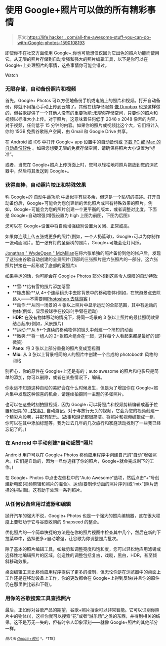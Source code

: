 # 使用 Google+照片可以做的所有精彩事情

> 原文:[https://life hacker . com/all-the-awesome-stuff-you-can-do-with-Google-photos-1590108193](https://lifehacker.com/all-the-awesome-stuff-you-can-do-with-google-photos-1590108193)

即使你不在社交方面使用 Google+,你也可能想仅仅因为它出色的照片功能而使用它。从无限的照片存储到自动增强和强大的照片编辑工具，以下是你可以在 Google+上处理照片的事情，这些事情你可能会错过。

Watch

### 无限存储，自动备份照片和视频

首先，Google+ Photos 可以方便地备份手机或电脑上的照片和视频。打开自动备份，你就不用担心手动上传到云端了。其他在线存储服务 [像 Dropbox](https://lifehacker.com/google-vs-dropbox-which-is-better-for-hosting-and-sha-1488854866) 也是这样做的，但谷歌提供了一个其他人没有的重要功能:*无限的*存储空间，只要你的照片和视频以标准大小上传。对于照片，这意味着任何低于 2048 x 2048 像素的内容，对于视频，任何低于 15 分钟的内容。如果你的照片或视频比这个大，它们将计入你的 15GB 免费谷歌账户空间，由 Gmail 和 Google Drive 共享。

在 Android 或 iOS 中打开 Google+ app 设置中的自动备份或 [下载 PC 或 Mac 的自动备份软件](https://support.google.com/picasa/answer/4392268?hl=en) 。如果您想要无限的免费存储空间，请确保将照片大小设置为“标准”。

或者，当您在 Google+照片上传页面上时，您可以轻松地将照片拖放到您的浏览器中，然后将其发送到 Google+。

### 获得真棒，自动照片校正和特殊效果

称 Google+的 [自动牛逼功能](https://support.google.com/plus/answer/3113884?hl=en) 牛逼似乎有些多余，但这是一个贴切的描述。打开自动备份后，Google+可能会为您创建新的优化照片或带有特殊效果的照片。例如，Google+可能会为您的照片创建一个更平衡的版本，或者调整对比度。下面是 Google+自动增强(增强设置为 high 上图为前图，下图为后图):

您可以在 Google+设置中将自动增强级别设置为关闭、正常或高。

如果你连续上传五张或更多的照片(例如，一个人扔篮球)，Google+可以为你制作一张动画照片。拍一张有灯的圣诞树的照片，Google+可能会让灯闪烁。

[Jonathan " WydeOpen " McMillan](https://plus.google.com/u/0/+JonathanWydeOpenMcMillan/posts)在将六张单独的照片备份到他的帐户后，发现了这张由谷歌自动创建的全景照片(顶部的三张照片是六张照片的一部分，这六张照片拼接在一起形成了底部的宽照片):

如果幸运的话，你可能会在 Google+ Photos 部分找到这些令人惊叹的自动特效:

*   **雪:**给有雪的照片添加落雪
*   **橡皮擦:**从 4+个连续镜头中去除背景中的移动物体(例如，在旅游景点去除路人——不需要用[Photoshop 去除游客](http://lifehacker.com/remove-people-from-your-photos-with-this-photoshop-scri-1245505649) )
*   **动作:**从同一场景的 4 张以上照片中显示运动的全部范围，其中有运动的物体(例如，显示投球手在投球时手臂在运动)
*   **HDR:** 在没有物体移动的情况下，将同一场景的 3 张以上照片的最佳照明效果结合起来(例如，风景照片)
*   **运动:**从 5+个连续的移动物体的镜头中创建一个简短的动画
*   **微笑:**将一组人的 2+张照片组合在一起，这样每个人看起来都是最好的(即微笑)
*   **Pano:** 将 3 张以上部分重叠的照片变成宽视图
*   **Mix:** 从 3 张以上背景相同的人的照片中创建一个合成的 photobooth 风格的网格

别担心，你的原件在 Google+上还是有的；auto awesome 的照片和电影只是简单的添加，你可以删除，或者在某些情况下，编辑。

你永远不知道这种自动的美好会在什么时候发生，但是为了增加你在 Google+照片集中发现这种惊喜的机会，请连续拍摄同一主题的多张照片。

也可以在这些时刻拍摄视频，因为 Google+可以将照片和视频剪辑编辑成基于位置和日期的 [【故事】](http://googleblog.blogspot.com/2014/05/google-stories-and-movies-memories-made.html) 自动游记。对于与旅行无关的视频，它会为您的视频创建一个精彩片段卷，并配有配乐。(故事和游记都很简洁。将照片和视频编辑成一组，你可以在其中添加标题等。我为过去几年的几次旅行和家庭活动找到了一些我已经忘记了的。)

### 在 Android 中手动创建“自动超赞”照片

Android 用户可以在 Google+ Photos 移动应用程序中创建自己的“自动”增强照片。(它们是自动的，因为一旦你选择了你的照片，Google+就会完成剩下的工作。)

在 Google+ Photos 中点击左侧栏中的“Auto Awesome”选项，然后点击“+”号创建新电影(视频剪辑和照片的混合)、运动(要制作动画的照片序列)或“mix”(照片选择的拼贴画)。这有助于处理一系列照片。

### 从任何设备应用过滤器和编辑

抛开汽车的强大不说，Google+ Photos 也是一个强大的照片编辑器，这在很大程度上要归功于它与谷歌收购的 Snapseed 的整合。

优化照片的一个简单快捷的方法是在你的照片视图中检查其中几个，然后在新的下拉菜单中，选择更多>自动增强，让谷歌为你调整照片批次。

除了基本的照片编辑工具，如裁剪和调整亮度和饱和度，您可以轻松地应用滤镜或选择性地编辑照片的区域。创造性的调整包括复古，戏剧，黑白，HDR，甚至倾斜移动效果。

桌面编辑工具比移动应用程序提供了更多的控制，但无论你是在浏览器中的桌面上工作还是在移动设备上工作，你的更改都会在 Google+上得到反映(并且你的原件仍在那里供比较和下载)。

### 用你的谷歌搜索工具查找照片

最后，正如你对谷歌产品的期望，谷歌+照片搜索可以非常智能。它可以识别你照片中的物体())，这样你就可以搜索“花”或者“游乐场”之类的东西，并得到相关的结果。这不是万无一失的，但有时令人印象深刻——就像 Google+照片的其他部分一样。

<small>*照片由*</small> [<small>*Google+照片*</small>](https://plus.google.com/+GPhotos/photos/photo/5923175845665801794) <small>*。*T15】</small>